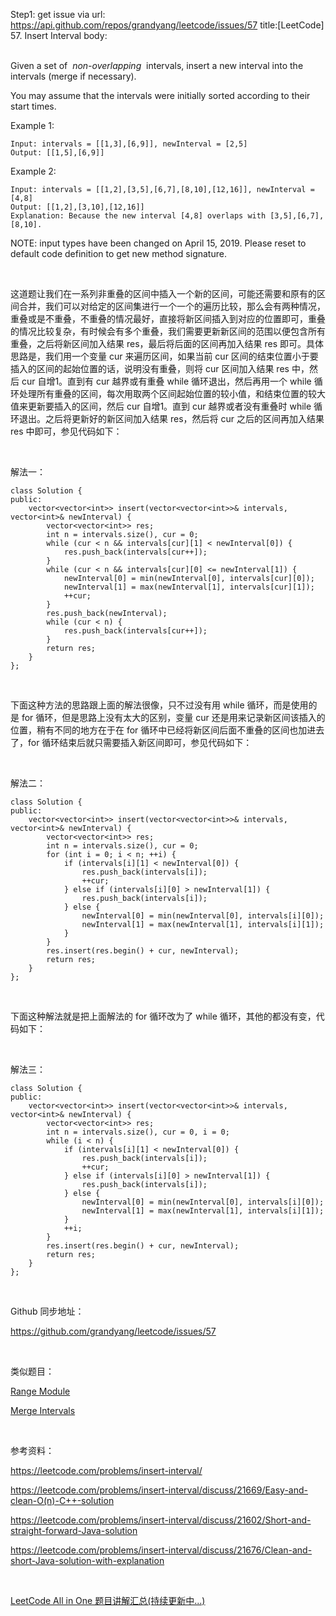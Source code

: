 Step1: get issue via url: https://api.github.com/repos/grandyang/leetcode/issues/57 
 title:[LeetCode] 57. Insert Interval 
 body:  
  

Given a set of  _non-overlapping_  intervals, insert a new interval into the intervals (merge if necessary).

You may assume that the intervals were initially sorted according to their start times.

Example 1:
    
    
    Input: intervals = [[1,3],[6,9]], newInterval = [2,5]
    Output: [[1,5],[6,9]]
    

Example 2:
    
    
    Input: intervals = [[1,2],[3,5],[6,7],[8,10],[12,16]], newInterval = [4,8]
    Output: [[1,2],[3,10],[12,16]]
    Explanation: Because the new interval [4,8] overlaps with [3,5],[6,7],[8,10].

NOTE: input types have been changed on April 15, 2019. Please reset to default code definition to get new method signature.

 

这道题让我们在一系列非重叠的区间中插入一个新的区间，可能还需要和原有的区间合并，我们可以对给定的区间集进行一个一个的遍历比较，那么会有两种情况，重叠或是不重叠，不重叠的情况最好，直接将新区间插入到对应的位置即可，重叠的情况比较复杂，有时候会有多个重叠，我们需要更新新区间的范围以便包含所有重叠，之后将新区间加入结果 res，最后将后面的区间再加入结果 res 即可。具体思路是，我们用一个变量 cur 来遍历区间，如果当前 cur 区间的结束位置小于要插入的区间的起始位置的话，说明没有重叠，则将 cur 区间加入结果 res 中，然后 cur 自增1。直到有 cur 越界或有重叠 while 循环退出，然后再用一个 while 循环处理所有重叠的区间，每次用取两个区间起始位置的较小值，和结束位置的较大值来更新要插入的区间，然后 cur 自增1。直到 cur 越界或者没有重叠时 while 循环退出。之后将更新好的新区间加入结果 res，然后将 cur 之后的区间再加入结果 res 中即可，参见代码如下：

 

解法一：
    
    
    class Solution {
    public:
        vector<vector<int>> insert(vector<vector<int>>& intervals, vector<int>& newInterval) {
            vector<vector<int>> res;
            int n = intervals.size(), cur = 0;
            while (cur < n && intervals[cur][1] < newInterval[0]) {
                res.push_back(intervals[cur++]);
            }
            while (cur < n && intervals[cur][0] <= newInterval[1]) {
                newInterval[0] = min(newInterval[0], intervals[cur][0]);
                newInterval[1] = max(newInterval[1], intervals[cur][1]);
                ++cur;
            }
            res.push_back(newInterval);
            while (cur < n) {
                res.push_back(intervals[cur++]);
            }
            return res;
        }
    };

 

下面这种方法的思路跟上面的解法很像，只不过没有用 while 循环，而是使用的是 for 循环，但是思路上没有太大的区别，变量 cur 还是用来记录新区间该插入的位置，稍有不同的地方在于在 for 循环中已经将新区间后面不重叠的区间也加进去了，for 循环结束后就只需要插入新区间即可，参见代码如下：

 

解法二：
    
    
    class Solution {
    public:
        vector<vector<int>> insert(vector<vector<int>>& intervals, vector<int>& newInterval) {
            vector<vector<int>> res;
            int n = intervals.size(), cur = 0;
            for (int i = 0; i < n; ++i) {
                if (intervals[i][1] < newInterval[0]) {
                    res.push_back(intervals[i]);
                    ++cur;
                } else if (intervals[i][0] > newInterval[1]) {
                    res.push_back(intervals[i]);
                } else {
                    newInterval[0] = min(newInterval[0], intervals[i][0]);
                    newInterval[1] = max(newInterval[1], intervals[i][1]);
                }
            }
            res.insert(res.begin() + cur, newInterval);
            return res;
        }
    };

 

下面这种解法就是把上面解法的 for 循环改为了 while 循环，其他的都没有变，代码如下：

 

解法三：
    
    
    class Solution {
    public:
        vector<vector<int>> insert(vector<vector<int>>& intervals, vector<int>& newInterval) {
            vector<vector<int>> res;
            int n = intervals.size(), cur = 0, i = 0;
            while (i < n) {
                if (intervals[i][1] < newInterval[0]) {
                    res.push_back(intervals[i]);
                    ++cur;
                } else if (intervals[i][0] > newInterval[1]) {
                    res.push_back(intervals[i]);
                } else {
                    newInterval[0] = min(newInterval[0], intervals[i][0]);
                    newInterval[1] = max(newInterval[1], intervals[i][1]);
                }
                ++i;
            }
            res.insert(res.begin() + cur, newInterval);
            return res;
        }
    };

 

Github 同步地址：

<https://github.com/grandyang/leetcode/issues/57>

 

类似题目：

[Range Module](http://www.cnblogs.com/grandyang/p/8586531.html)

[Merge Intervals](http://www.cnblogs.com/grandyang/p/4370601.html)

 

参考资料：

<https://leetcode.com/problems/insert-interval/>

<https://leetcode.com/problems/insert-interval/discuss/21669/Easy-and-clean-O(n)-C++-solution>

<https://leetcode.com/problems/insert-interval/discuss/21602/Short-and-straight-forward-Java-solution>

<https://leetcode.com/problems/insert-interval/discuss/21676/Clean-and-short-Java-solution-with-explanation>

 

[LeetCode All in One 题目讲解汇总(持续更新中...)](http://www.cnblogs.com/grandyang/p/4606334.html)
